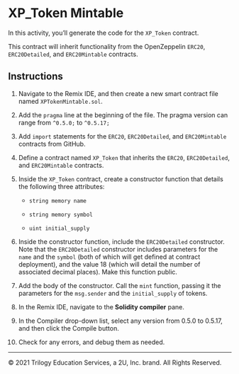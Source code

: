 # XP_Token Mintable 

In this activity, you’ll generate the code for the `XP_Token` contract.

This contract will inherit functionality from the OpenZeppelin `ERC20`, `ERC20Detailed`, and `ERC20Mintable` contracts.

## Instructions

1. Navigate to the Remix IDE, and then create a new smart contract file named `XPTokenMintable.sol`.

2. Add the `pragma` line at the beginning of the file. The pragma version can range from `^0.5.0;` to `^0.5.17;`

3. Add `import` statements for the `ERC20`, `ERC20Detailed`, and `ERC20Mintable` contracts from GitHub.

4. Define a contract named `XP_Token` that inherits the `ERC20`, `ERC20Detailed`, and `ERC20Mintable` contracts.

5. Inside the `XP_Token` contract, create a constructor function that details the following three attributes:

    * `string memory name`

    * `string memory symbol`

    * `uint initial_supply`

6. Inside the constructor function, include the `ERC20Detailed` constructor. Note that the `ERC20Detailed` constructor includes parameters for the `name` and the `symbol` (both of which will get defined at contract deployment), and the value 18 (which will detail the number of associated decimal places). Make this function public.

7. Add the body of the constructor. Call the `mint` function, passing it the parameters for the `msg.sender` and the `initial_supply` of tokens.

8. In the Remix IDE, navigate to the **Solidity compiler** pane.

8. In the Compiler drop-down list, select any version from 0.5.0 to 0.5.17, and then click the Compile button.

10. Check for any errors, and debug them as needed.

---

© 2021 Trilogy Education Services, a 2U, Inc. brand. All Rights Reserved.
